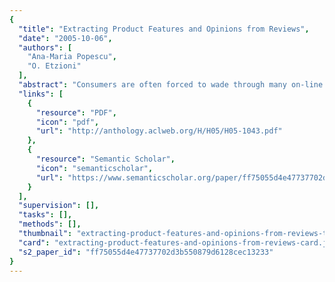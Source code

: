 ```yaml
---
{
  "title": "Extracting Product Features and Opinions from Reviews",
  "date": "2005-10-06",
  "authors": [
    "Ana-Maria Popescu",
    "O. Etzioni"
  ],
  "abstract": "Consumers are often forced to wade through many on-line reviews in order to make an informed product choice. This paper introduces Opine, an unsupervised information-extraction system which mines reviews in order to build a model of important product features, their evaluation by reviewers, and their relative quality across products.Compared to previous work, Opine achieves 22% higher precision (with only 3% lower recall) on the feature extraction task. Opine's novel use of relaxation labeling for finding the semantic orientation of words in context leads to strong performance on the tasks of finding opinion phrases and their polarity.",
  "links": [
    {
      "resource": "PDF",
      "icon": "pdf",
      "url": "http://anthology.aclweb.org/H/H05/H05-1043.pdf"
    },
    {
      "resource": "Semantic Scholar",
      "icon": "semanticscholar",
      "url": "https://www.semanticscholar.org/paper/ff75055d4e47737702d3b550879d6128cec13233"
    }
  ],
  "supervision": [],
  "tasks": [],
  "methods": [],
  "thumbnail": "extracting-product-features-and-opinions-from-reviews-thumb.jpg",
  "card": "extracting-product-features-and-opinions-from-reviews-card.jpg",
  "s2_paper_id": "ff75055d4e47737702d3b550879d6128cec13233"
}
---
```


